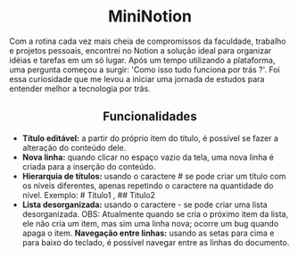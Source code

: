 <h1 align="center">MiniNotion</h1>

Com a rotina cada vez mais cheia de compromissos da faculdade, trabalho e projetos pessoais, encontrei no Notion a solução ideal para organizar idéias e tarefas em um só lugar. 
Após um tempo utilizando a plataforma, uma pergunta começou a surgir: 'Como isso tudo funciona por trás ?'. Foi essa curiosidade que me levou a iniciar uma jornada de estudos para entender melhor a tecnologia por trás.

<h2 align="center">Funcionalidades</h2>

- **Título editável:** a partir do próprio item do título, é possível se fazer a alteração do conteúdo dele.
- **Nova linha:** quando clicar no espaço vazio da tela, uma nova linha é criada para a inserção do conteúdo.
- **Hierarquia de títulos:** usando o caractere # se pode criar um título com os níveis diferentes, apenas repetindo o caractere na quantidade do nível. Exemplo: # Titulo1 , ## Titulo2
- **Lista desorganizada:** usando o caractere - se pode criar uma lista desorganizada. OBS: Atualmente quando se cria o próximo item da lista, ele não cria um item, mas sim uma linha nova; ocorre um bug quando apaga o item.
**Navegação entre linhas:** usando as setas para cima e para baixo do teclado, é possível navegar entre as linhas do documento.